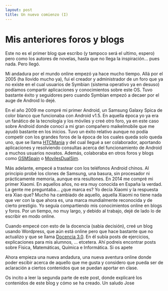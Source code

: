```yaml
---
layout: post
title: Un nuevo comienzo (I)
---
```


# Mis anteriores foros y blogs

<p>Este no es el primer blog que escribo (y tampoco será el ultimo, espero) pero como los autores de novelas, hasta que no llega la inspiración... pues nada. Pero llegó. </p>

Mi andadura por el mundo online empezó ya hace mucho tiempo. Allá por el 2005 (ha llovido mucho ya), fui el creador y administrador de un foro que ya no existe en el cual usuarios de Symbian (sistema operativo ya en desuso) podíamos compartir aplicaciones y conocimientos sobre este OS. Tuvo bastante éxito y seguidores pero cuando Symbian empezó a decaer por el auge de Android lo dejé.

En el año 2009 me compré mi primer Android, un Samsung Galaxy Spica de color blanco que funcionaba con Android v1.5. En aquella época yo ya era un fanático de la tecnología y los móviles y creé otro foro, ya en este caso sobre Android donde conocí a mi gran compañero maikelmobile que me ayudó bastante en los inicios. Tuvo un éxito relativo aunque no podía competir con los grandes foros de la época de los cuales queda solo queda uno, que se llama [HTCMania](http://www.htcmania.com) y del cual llegué a ser colaborador, aportando aplicaciones y resolviendo consultas acerca del funcionamiento de Android a muchos usuarios novatos. Además, colaboraba en otros foros y blogs como [GSMSpain](http://www.gsmspain.com) o [MovilesDualSim](http://www.movilesdualsim.com).

Más adelante, empecé a trastear con los teléfonos Android chinos. Al principio probé los clones de Samsung, una basura, sin procesador ni prácticamente memoria, aunque era resultones. En 2014 me compré mi primer Xiaomi. En aquellos años, no era muy conocida en España la verdad. La gente me preguntaba... ¿que marca es? Yo decía Xiaomi y la respuesta era Xiao que? Mucho ha cambiado de aquello, aquella Xiaomi no tiene nada que ver con la que ahora es, una marca mundialmente reconocida y de cierto prestigio. Yo seguía compartiendo mis conocimientos online en blogs y foros. Por un tiempo, no muy largo, y debido al trabajo, dejé de lado lo de escribir en modo online. 

Cuando empecé con esto de la docencia (sabia decisión), creé un blog usando Wordpress, que aún está online pero que hace bastante que no actualizo y que se llama [Docencia 3.0](http://www.josevesteve.wordpress.com). En él subía posts de ejercicios, explicaciones para mis alumnos, ... etcetera. Ahí podreis encontrar posts sobre Física, Matemáticas, Química e Informática. Si os apete

Ahora empieza una nueva andadura, una nueva aventura online donde poder escibir acerca de aquello que me gusta y considero que pueda ser de aclaración a ciertos contenidos que se puedan aportar en clase. 

Os incito a leer la segunda parte de este post, donde explicaré los contenidos de este blog y cómo se ha creado. 
Un saludo
Jose

